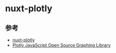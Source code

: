 # nuxt-plotly



## 参考
- [nuxt-plotly](https://nuxt.com/modules/nuxt-plotly)
- [Plotly JavaScript Open Source Graphing Library](https://plotly.com/javascript/)